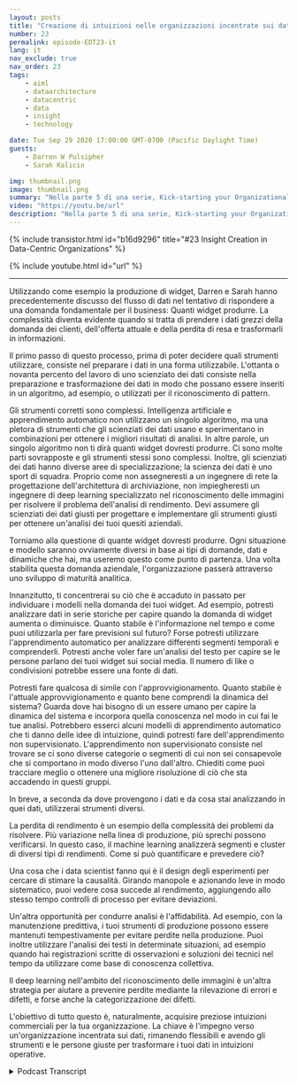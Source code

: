 ```yaml
---
layout: posts
title: "Creazione di intuizioni nelle organizzazioni incentrate sui dati"
number: 23
permalink: episode-EDT23-it
lang: it
nav_exclude: true
nav_order: 23
tags:
    - aiml
    - dataarchitecture
    - datacentric
    - data
    - insight
    - technology

date: Tue Sep 29 2020 17:00:00 GMT-0700 (Pacific Daylight Time)
guests:
    - Darren W Pulsipher
    - Sarah Kalicin

img: thumbnail.png
image: thumbnail.png
summary: "Nella parte 5 di una serie, Kick-starting your Organizational Transformation to Become Data Centric, Sarah Kalicin, Lead Data Scientist, Intel, e Darren Pulsipher, Chief Solutions Architect, Public Sector, Intel, discutono di come creare conoscenze utilizzando l'IA e l'apprendimento automatico in un'organizzazione orientata ai dati."
video: "https://youtu.be/url"
description: "Nella parte 5 di una serie, Kick-starting your Organizational Transformation to Become Data Centric, Sarah Kalicin, Lead Data Scientist, Intel, e Darren Pulsipher, Chief Solutions Architect, Public Sector, Intel, discutono di come creare conoscenze utilizzando l'IA e l'apprendimento automatico in un'organizzazione orientata ai dati."
---
```


<div>
{% include transistor.html id="b16d9296" title="#23 Insight Creation in Data-Centric Organizations" %}

{% include youtube.html id="url" %}
</div>

---

Utilizzando come esempio la produzione di widget, Darren e Sarah hanno precedentemente discusso del flusso di dati nel tentativo di rispondere a una domanda fondamentale per il business: Quanti widget produrre. La complessità diventa evidente quando si tratta di prendere i dati grezzi della domanda dei clienti, dell'offerta attuale e della perdita di resa e trasformarli in informazioni.

Il primo passo di questo processo, prima di poter decidere quali strumenti utilizzare, consiste nel preparare i dati in una forma utilizzabile. L'ottanta o novanta percento del lavoro di uno scienziato dei dati consiste nella preparazione e trasformazione dei dati in modo che possano essere inseriti in un algoritmo, ad esempio, o utilizzati per il riconoscimento di pattern.

Gli strumenti corretti sono complessi. Intelligenza artificiale e apprendimento automatico non utilizzano un singolo algoritmo, ma una pletora di strumenti che gli scienziati dei dati usano e sperimentano in combinazioni per ottenere i migliori risultati di analisi. In altre parole, un singolo algoritmo non ti dirà quanti widget dovresti produrre. Ci sono molte parti sovrapposte e gli strumenti stessi sono complessi. Inoltre, gli scienziati dei dati hanno diverse aree di specializzazione; la scienza dei dati è uno sport di squadra. Proprio come non assegneresti a un ingegnere di rete la progettazione dell'architettura di archiviazione, non impiegheresti un ingegnere di deep learning specializzato nel riconoscimento delle immagini per risolvere il problema dell'analisi di rendimento. Devi assumere gli scienziati dei dati giusti per progettare e implementare gli strumenti giusti per ottenere un'analisi dei tuoi quesiti aziendali.

Torniamo alla questione di quante widget dovresti produrre. Ogni situazione e modello saranno ovviamente diversi in base ai tipi di domande, dati e dinamiche che hai, ma useremo questo come punto di partenza. Una volta stabilita questa domanda aziendale, l'organizzazione passerà attraverso uno sviluppo di maturità analitica.

Innanzitutto, ti concentrerai su ciò che è accaduto in passato per individuare i modelli nella domanda dei tuoi widget. Ad esempio, potresti analizzare dati in serie storiche per capire quando la domanda di widget aumenta o diminuisce. Quanto stabile è l'informazione nel tempo e come puoi utilizzarla per fare previsioni sul futuro? Forse potresti utilizzare l'apprendimento automatico per analizzare differenti segmenti temporali e comprenderli. Potresti anche voler fare un'analisi del testo per capire se le persone parlano dei tuoi widget sui social media. Il numero di like o condivisioni potrebbe essere una fonte di dati.

Potresti fare qualcosa di simile con l'approvvigionamento. Quanto stabile è l'attuale approvvigionamento e quanto bene comprendi la dinamica del sistema? Guarda dove hai bisogno di un essere umano per capire la dinamica del sistema e incorpora quella conoscenza nel modo in cui fai le tue analisi. Potrebbero esserci alcuni modelli di apprendimento automatico che ti danno delle idee di intuizione, quindi potresti fare dell'apprendimento non supervisionato. L'apprendimento non supervisionato consiste nel trovare se ci sono diverse categorie o segmenti di cui non sei consapevole che si comportano in modo diverso l'uno dall'altro. Chiediti come puoi tracciare meglio o ottenere una migliore risoluzione di ciò che sta accadendo in questi gruppi.

In breve, a seconda da dove provengono i dati e da cosa stai analizzando in quei dati, utilizzerai strumenti diversi.

La perdita di rendimento è un esempio della complessità dei problemi da risolvere. Più variazione nella linea di produzione, più sprechi possono verificarsi. In questo caso, il machine learning analizzerà segmenti e cluster di diversi tipi di rendimenti. Come si può quantificare e prevedere ciò?

Una cosa che i data scientist fanno qui è il design degli esperimenti per cercare di stimare la causalità. Girando manopole e azionando leve in modo sistematico, puoi vedere cosa succede al rendimento, aggiungendo allo stesso tempo controlli di processo per evitare deviazioni.

Un'altra opportunità per condurre analisi è l'affidabilità. Ad esempio, con la manutenzione predittiva, i tuoi strumenti di produzione possono essere mantenuti tempestivamente per evitare perdite nella produzione. Puoi inoltre utilizzare l'analisi dei testi in determinate situazioni, ad esempio quando hai registrazioni scritte di osservazioni e soluzioni dei tecnici nel tempo da utilizzare come base di conoscenza collettiva.

Il deep learning nell'ambito del riconoscimento delle immagini è un'altra strategia per aiutare a prevenire perdite mediante la rilevazione di errori e difetti, e forse anche la categorizzazione dei difetti.

L'obiettivo di tutto questo è, naturalmente, acquisire preziose intuizioni commerciali per la tua organizzazione. La chiave è l'impegno verso un'organizzazione incentrata sui dati, rimanendo flessibili e avendo gli strumenti e le persone giuste per trasformare i tuoi dati in intuizioni operative.



<details>
<summary> Podcast Transcript </summary>

<p></p>

</details>
